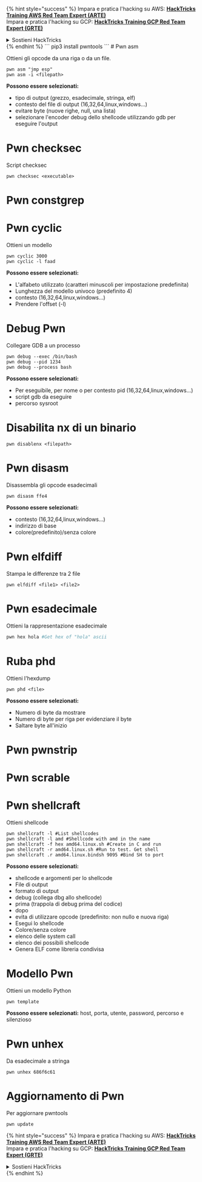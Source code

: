 {% hint style="success" %}
Impara e pratica l'hacking su AWS: <img src="/.gitbook/assets/arte.png" alt="" data-size="line">[**HackTricks Training AWS Red Team Expert (ARTE)**](https://training.hacktricks.xyz/courses/arte)<img src="/.gitbook/assets/arte.png" alt="" data-size="line">\
Impara e pratica l'hacking su GCP: <img src="/.gitbook/assets/grte.png" alt="" data-size="line">[**HackTricks Training GCP Red Team Expert (GRTE)**<img src="/.gitbook/assets/grte.png" alt="" data-size="line">](https://training.hacktricks.xyz/courses/grte)

<details>

<summary>Sostieni HackTricks</summary>

* Controlla i [**piani di abbonamento**](https://github.com/sponsors/carlospolop)!
* **Unisciti al** 💬 [**gruppo Discord**](https://discord.gg/hRep4RUj7f) o al [**gruppo telegram**](https://t.me/peass) o **seguici** su **Twitter** 🐦 [**@hacktricks\_live**](https://twitter.com/hacktricks\_live)**.**
* **Condividi trucchi di hacking inviando PR ai** [**HackTricks**](https://github.com/carlospolop/hacktricks) e [**HackTricks Cloud**](https://github.com/carlospolop/hacktricks-cloud) repository di Github.

</details>
{% endhint %}
```
pip3 install pwntools
```
# Pwn asm

Ottieni gli opcode da una riga o da un file.
```
pwn asm "jmp esp"
pwn asm -i <filepath>
```
**Possono essere selezionati:**

* tipo di output (grezzo, esadecimale, stringa, elf)
* contesto del file di output (16,32,64,linux,windows...)
* evitare byte (nuove righe, null, una lista)
* selezionare l'encoder debug dello shellcode utilizzando gdb per eseguire l'output

#  **Pwn checksec**

Script checksec
```
pwn checksec <executable>
```
# Pwn constgrep

# Pwn cyclic

Ottieni un modello
```
pwn cyclic 3000
pwn cyclic -l faad
```
**Possono essere selezionati:**

* L'alfabeto utilizzato (caratteri minuscoli per impostazione predefinita)
* Lunghezza del modello univoco (predefinito 4)
* contesto (16,32,64,linux,windows...)
* Prendere l'offset (-l)

# Debug Pwn

Collegare GDB a un processo
```
pwn debug --exec /bin/bash
pwn debug --pid 1234
pwn debug --process bash
```
**Possono essere selezionati:**

* Per eseguibile, per nome o per contesto pid (16,32,64,linux,windows...)
* script gdb da eseguire
* percorso sysroot

# Disabilita nx di un binario
```
pwn disablenx <filepath>
```
# Pwn disasm

Disassembla gli opcode esadecimali
```
pwn disasm ffe4
```
**Possono essere selezionati:**

* contesto (16,32,64,linux,windows...)
* indirizzo di base
* colore(predefinito)/senza colore

# Pwn elfdiff

Stampa le differenze tra 2 file
```
pwn elfdiff <file1> <file2>
```
# Pwn esadecimale

Ottieni la rappresentazione esadecimale
```bash
pwn hex hola #Get hex of "hola" ascii
```
# Ruba phd

Ottieni l'hexdump
```
pwn phd <file>
```
**Possono essere selezionati:**

* Numero di byte da mostrare
* Numero di byte per riga per evidenziare il byte
* Saltare byte all'inizio

# Pwn pwnstrip

# Pwn scrable

# Pwn shellcraft

Ottieni shellcode
```
pwn shellcraft -l #List shellcodes
pwn shellcraft -l amd #Shellcode with amd in the name
pwn shellcraft -f hex amd64.linux.sh #Create in C and run
pwn shellcraft -r amd64.linux.sh #Run to test. Get shell
pwn shellcraft .r amd64.linux.bindsh 9095 #Bind SH to port
```
**Possono essere selezionati:**

* shellcode e argomenti per lo shellcode
* File di output
* formato di output
* debug (collega dbg allo shellcode)
* prima (trappola di debug prima del codice)
* dopo
* evita di utilizzare opcode (predefinito: non nullo e nuova riga)
* Esegui lo shellcode
* Colore/senza colore
* elenco delle system call
* elenco dei possibili shellcode
* Genera ELF come libreria condivisa

# Modello Pwn

Ottieni un modello Python
```
pwn template
```
**Possono essere selezionati:** host, porta, utente, password, percorso e silenzioso

# Pwn unhex

Da esadecimale a stringa
```
pwn unhex 686f6c61
```
# Aggiornamento di Pwn

Per aggiornare pwntools
```
pwn update
```
{% hint style="success" %}
Impara e pratica l'hacking su AWS: <img src="/.gitbook/assets/arte.png" alt="" data-size="line">[**HackTricks Training AWS Red Team Expert (ARTE)**](https://training.hacktricks.xyz/courses/arte)<img src="/.gitbook/assets/arte.png" alt="" data-size="line">\
Impara e pratica l'hacking su GCP: <img src="/.gitbook/assets/grte.png" alt="" data-size="line">[**HackTricks Training GCP Red Team Expert (GRTE)**<img src="/.gitbook/assets/grte.png" alt="" data-size="line">](https://training.hacktricks.xyz/courses/grte)

<details>

<summary>Sostieni HackTricks</summary>

* Controlla i [**piani di abbonamento**](https://github.com/sponsors/carlospolop)!
* **Unisciti al** 💬 [**gruppo Discord**](https://discord.gg/hRep4RUj7f) o al [**gruppo telegram**](https://t.me/peass) o **seguici** su **Twitter** 🐦 [**@hacktricks\_live**](https://twitter.com/hacktricks\_live)**.**
* **Condividi trucchi di hacking inviando PR ai** [**HackTricks**](https://github.com/carlospolop/hacktricks) e [**HackTricks Cloud**](https://github.com/carlospolop/hacktricks-cloud) repository di Github.

</details>
{% endhint %}
